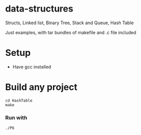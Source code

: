 data-structures
===============

Structs, Linked list, Binary Tree, Stack and Queue, Hash Table 

Just examples, with tar bundles of makefile and .c file included

Setup
=====

- Have gcc installed

Build any project
============

    cd HashTable
    make

### Run with

    ./P6
